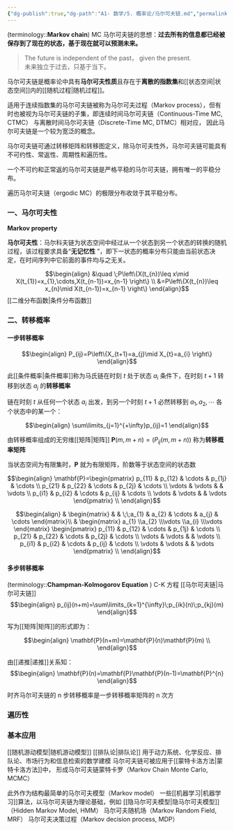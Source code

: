 ```yaml
---
{"dg-publish":true,"dg-path":"A1- 数学/5. 概率论/马尔可夫链.md","permalink":"/A1- 数学/5. 概率论/马尔可夫链/","dgPassFrontmatter":true,"noteIcon":"","created":"2024-10-15T16:00:24.621+08:00","updated":"2025-07-03T21:51:53.829+08:00"}
---
```



(terminology::**Markov chain**)  MC 
马尔可夫链的思想：**过去所有的信息都已经被保存到了现在的状态，基于现在就可以预测未来。**
>The future is independent of the past， given the present.  
> 未来独立于过去，只基于当下。

马尔可夫链是概率论中具有**马尔可夫性质**且存在于**离散的指数集**和[[状态空间\|状态空间]]内的[[随机过程\|随机过程]]。



适用于连续指数集的马尔可夫链被称为马尔可夫过程（Markov process），但有时也被视为马尔可夫链的子集，即连续时间马尔可夫链（Continuous-Time MC, CTMC）
与离散时间马尔可夫链（Discrete-Time MC, DTMC）相对应，
因此马尔可夫链是一个较为宽泛的概念。

马尔可夫链可通过转移矩阵和转移图定义，除马尔可夫性外，马尔可夫链可能具有不可约性、常返性、周期性和遍历性。

一个不可约和正常返的马尔可夫链是严格平稳的马尔可夫链，拥有唯一的平稳分布。

遍历马尔可夫链（ergodic MC）的极限分布收敛于其平稳分布。

### 一、马尔可夫性
**Markov property**

**马尔可夫性**：马尔科夫链为状态空间中经过从一个状态到另一个状态的转换的随机过程，该过程要求具备“**无记忆性** ”，即下一状态的概率分布只能由当前状态决定，在时间序列中它前面的事件均与之无关。

$$\begin{align}
&\quad \;P\left\{X(t_{n})\leq x\mid X(t_{1})=x_{1},\cdots,X(t_{n-1})=x_{n-1} \right\} \\
&=P\left\{X(t_{n})\leq x_{n}\mid X(t_{n-1})=x_{n-1} \right\}
\end{align}$$
[[二维分布函数\|条件分布函数]]

### 二、转移概率
#### 一步转移概率


$$\begin{align}
P_{ij}=P\left\{X_{t+1}=a_{j}\mid X_{t}=a_{i} \right\}
\end{align}$$

此[[条件概率\|条件概率]]称为马氏链在时刻 $t$ 处于状态 $a_{i}$ 条件下，在时刻 $t+1$ 转移到状态 $a_{j}$ 的**转移概率**

链在时刻 $t$ 从任何一个状态 $a_{i}$ 出发，到另一个时刻 $t+1$ 必然转移到 $a_{1},a_{2},\cdots$ 各个状态中的某一个：

$$\begin{align}
\sum\limits_{j=1}^{+\infty}p_{ij}=1
\end{align}$$


由转移概率组成的无穷维[[矩阵\|矩阵]] $\mathbf{P}(m,m+n)=(P_{ij}(m,m+n))$ 称为**转移概率矩阵**

当状态空间为有限集时，$\mathbf{P}$ 就为有限矩阵，阶数等于状态空间的状态数


$$\begin{align}
\mathbf{P}=\begin{pmatrix}
p_{11} & p_{12} & \cdots & p_{1j} & \cdots \\
p_{21} & p_{22} & \cdots & p_{2j} & \cdots   \\
\vdots & \vdots &  & \vdots \\
p_{i1} & p_{i2} & \cdots & p_{ij} & \cdots  \\
\vdots & \vdots &  & \vdots
\end{pmatrix} \\
\end{align}$$

$$\begin{align}
  & \begin{matrix}
  &  & \;\;a_{1} & a_{2} & \cdots & a_{j} & \cdots
\end{matrix}\\
 & \begin{matrix}
a_{1} \\a_{2} \\\vdots \\a_{i} \\\vdots
\end{matrix} 
\begin{pmatrix}
p_{11} & p_{12} & \cdots & p_{1j} & \cdots \\
p_{21} & p_{22} & \cdots & p_{2j} & \cdots   \\
\vdots & \vdots &  & \vdots \\
p_{i1} & p_{i2} & \cdots & p_{ij} & \cdots  \\
\vdots & \vdots &  & \vdots
\end{pmatrix} \\
\end{align}$$

#### 多步转移概率


(terminology::**Champman-Kolmogorov Equation** ) C-K 方程
[[马尔可夫链\|马尔可夫链]]
$$\begin{align}
p_{ij}(n+m)=\sum\limits_{k=1}^{\infty}\;p_{ik}(n)\;p_{kj}(m)
\end{align}$$

写为[[矩阵\|矩阵]]的形式即为：

$$\begin{align}
\mathbf{P}(n+m)=\mathbf{P}(n)\mathbf{P}(m) \\
\end{align}$$

由[[递推\|递推]]关系知：
$$\begin{align}
 \mathbf{P}(n)=\mathbf{P}\mathbf{P}(n-1)=\mathbf{P}^{n}
\end{align}$$

时齐马尔可夫链的 n 步转移概率是一步转移概率矩阵的 n 次方





### 遍历性





### 基本应用
[[随机游动模型\|随机游动模型]]
[[排队论\|排队论]]
用于动力系统、化学反应、排队论、市场行为和信息检索的数学建模
马尔可夫链可被应用于[[蒙特卡洛方法\|蒙特卡洛方法]]中，
形成马尔可夫链蒙特卡罗（Markov Chain Monte Carlo, MCMC）

此外作为结构最简单的马尔可夫模型（Markov model）
一些[[机器学习\|机器学习]]算法，以马尔可夫链为理论基础，例如
[[隐马尔可夫模型\|隐马尔可夫模型]]（Hidden Markov Model, HMM）
马尔可夫随机场（Markov Random Field, MRF）
马尔可夫决策过程（Markov decision process, MDP）


